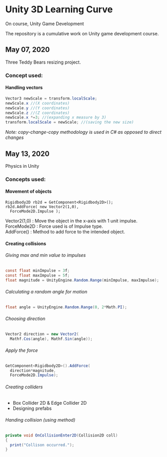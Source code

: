 # Unity 3D Learning Curve
On course, Unity Game Development

The repository is a cumulative work on Unity game development course.

## May 07, 2020  
Three Teddy Bears resizing project.  
### Concept used:  
#### Handling vectors
```csharp
Vector3 newScale = transform.localScale;  
newScale.x //(X coordinates)  
newScale.y //(Y coordinates)  
newScale.z //(Z coordinates)  
newScale.x *=3; //(expanding x measure by 3)   
transform.localScale = newScale; //(saving the new size)
```
*Note: copy-change-copy methodology is used in C# as opposed to direct changes*   

## May 13, 2020
Physics in Unity
### Concepts used:
#### Movement of objects
```
Rigidbody2D rb2d = GetComponent<Rigidbody2D>();  
rb2d.AddForce( new Vector2(1,0),  
  ForceMode2D.Impulse );  
```
Vector2(1,0) : Move the object in the x-axis with 1 unit impulse.  
ForceMode2D : Force used is of Impulse type.  
AddForce() : Method to add force to the intended object.

#### Creating collisions

###### Giving max and min value to impulses   
```csharp
const float minImpulse = 3f;
const float maxImpulse = 5f;
float magnitude = UnityEngine.Random.Range(minImpulse, maxImpulse);
```  
###### Calculating a random angle for motion  
```csharp
float angle = UnityEngine.Random.Range(0, 2*Math.PI);
```  
###### Choosing direction  
```csharp
Vector2 direction = new Vector2(
  Mathf.Cos(angle), Mathf.Sin(angle));
```
###### Apply the force  
```csharp
GetComponent<Rigidbody2D>().AddForce(
  direction*magnitude, 
  ForceMode2D.Impulse);
```
###### Creating colliders   
+ Box Collider 2D & Edge Collider 2D
+ Designing prefabs  

###### Handing collision (using method)  
```csharp
private void OnCollisionEnter2D(Collision2D coll)
{
  print("Collison occurred.");
}
```

  
  
  
